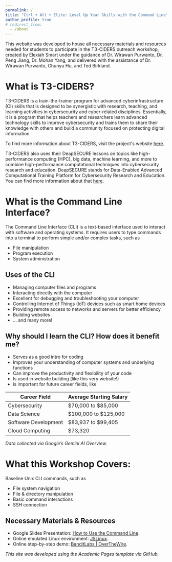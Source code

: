 ```yaml
---
permalink: /
title: "Ctrl + Alt + Elite: Level Up Your Skills with the Command Line"
author_profile: true
# redirect_from:
  - /about
---
```


This website was developed to house all necessary materials and resources needed for students to participate in the T3-CIDERS outreach workshop, created by Elexiah Smart under the guidance of Dr. Wirawan Purwanto, Dr. Peng Jiang, Dr. Mohan Yang, and delivered with the assistance of Dr. Wirawan Purwanto, Chunyu Hu, and Ted Birkland.


What is T3-CIDERS?
======
T3-CIDERS is a train-the-trainer program for advanced cyberinfrastructure (CI) skills that is designed to be synergistic with research, teaching, and learning activities in cybersecurity and cyber-related disciplines. Essentially, it is a program that helps teachers and researchers learn advanced technology skills to improve cybersecurity and trains them to share their knowledge with others and build a community focused on protecting digital information.

To find more information about T3-CIDERS, visit the project's website [here](https://sites.wp.odu.edu/t3-ciders/).

T3-CIDERS also uses their DeapSECURE lessons on topics like high-performance computing (HPC), big data, machine learning, and more to combine high-performance computational techniques into cybersecurity research and education. DeapSECURE stands for Data-Enabled Advanced Computational Training Platform for Cybersecurity Research and Education. You can find more information about that [here](https://deapsecure.gitlab.io/).


What is the Command Line Interface?
======
The Command Line Interface (CLI) is a text-based interface used to interact with software and operating systems. It requires users to type commands into a terminal to perform simple and/or complex tasks, such as 
* File manipulation
* Program execution
* System administration


Uses of the CLI
------
* Managing computer files and programs
* Interacting directly with the computer
* Excellent for debugging and troubleshooting your computer
* Controlling Internet of Things (IoT) devices such as smart home devices
* Providing remote access to networks and servers for better efficiency
* Building websites
* … and many more!


Why should I learn the CLI? How does it benefit me?
------
* Serves as a good intro for coding
* Improves your understanding of computer systems and underlying functions
* Can improve the productivity and flexibility of your code
* Is used in website building (like this very website!)
* is important for future career fields, like

| Career Field         | Average Starting Salary |
| -------------------- | ----------------------- |
| Cybersecurity        | $70,000 to $85,000      |
| Data Science         | $100,000 to $125,000    |
| Software Development | $83,937 to $99,405      |
| Cloud Computing      | $73,320                 |
*Data collected via Google’s Gemini AI Overview.*


What this Workshop Covers:
======
Baseline Unix CLI commands, such as
* File system navigation
* File & directory manipulation
* Basic command interactions
* SSH connection


Necessary Materials & Resources
------
* Google Slides Presentation: [How to Use the Command Line](https://docs.google.com/presentation/d/17vu6vvsbNUQ65irCu921e1luyEiU92aWmMy_3Yjzrxc/edit?usp=sharing).
* Online emulated Linux environment: [JSLinux](https://bellard.org/jslinux/).
* Online step-by-step demo: [BanditLabs | OverTheWire](https://overthewire.org/wargames/bandit/).



*This site was developed using the Academic Pages template via GitHub.*
